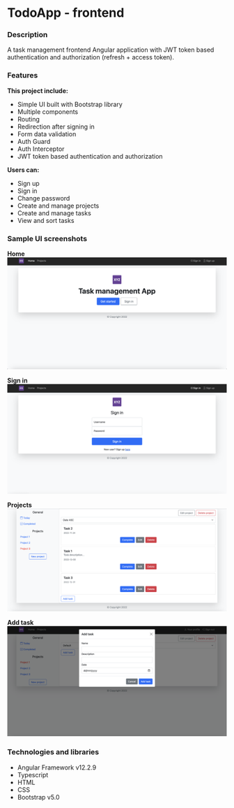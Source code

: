 # TodoApp - frontend

### Description

A task management frontend Angular application with JWT token based authentication and authorization (refresh + access token).

### Features

**This project include:**
- Simple UI built with Bootstrap library
- Multiple components
- Routing
- Redirection after signing in
- Form data validation
- Auth Guard
- Auth Interceptor
- JWT token based authentication and authorization

**Users can:**
- Sign up
- Sign in
- Change password
- Create and manage projects
- Create and manage tasks
- View and sort tasks

### Sample UI screenshots

**Home**
![Test](screenshots/1.png)

**Sign in**
![Test](screenshots/2.png)

**Projects**
![Test](screenshots/3.png)

**Add task**
![Test](screenshots/4.png)

### Technologies and libraries

- Angular Framework v12.2.9
- Typescript
- HTML
- CSS
- Bootstrap v5.0